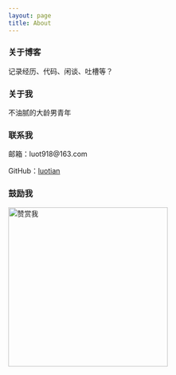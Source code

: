 ```yaml
---
layout: page
title: About 
---
```


<h3> 关于博客 </h3>
记录经历、代码、闲谈、吐槽等？
<p>
<h3> 关于我 </h3>
<p>不油腻的大龄男青年</p>
<p>
<h3> 联系我 </h3>
<p>邮箱：luot918@163.com</p>
<p>GitHub：<a href="https://github.com/luotian">luotian</a></p>
<p>
<h3> 鼓励我 </h3>
<img src="/images/wechat_pay.jpg" alt="赞赏我" weight="320" height="320">
